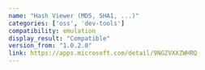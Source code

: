 ```yaml
---
name: "Hash Viewer (MD5, SHA1, ...)"
categories: ['oss', 'dev-tools']
compatibility: emulation
display_result: "Compatible"
version_from: "1.0.2.0"
link: https://apps.microsoft.com/detail/9NGZVXXZWHRQ
---
```

